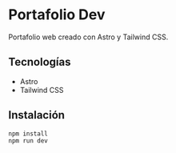 # Portafolio Dev

Portafolio web creado con Astro y Tailwind CSS.

## Tecnologías

- Astro
- Tailwind CSS

## Instalación

```bash
npm install
npm run dev
```
